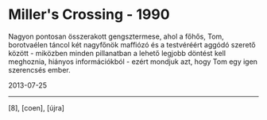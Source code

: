 # Miller's Crossing - 1990

Nagyon pontosan összerakott gengsztermese, ahol a főhős, Tom, borotvaélen táncol két nagyfőnök maffiózó és a testvéréért aggódó szerető között - miközben minden pillanatban a lehető legjobb döntést kell meghoznia, hiányos információkból - ezért mondjuk azt, hogy Tom egy igen szerencsés ember.

2013-07-25 

----

[8], [coen], [újra]